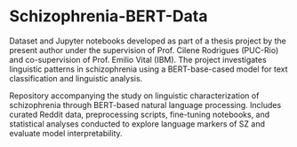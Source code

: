 # Schizophrenia-BERT-Data
Dataset and Jupyter notebooks developed as part of a thesis project by the present author under the supervision of Prof. Cilene Rodrigues (PUC-Rio) and co-supervision of Prof. Emilio Vital (IBM). The project investigates linguistic patterns in schizophrenia using a BERT-base-cased model for text classification and linguistic analysis.

Repository accompanying the study on linguistic characterization of schizophrenia through BERT-based natural language processing. Includes curated Reddit data, preprocessing scripts, fine-tuning notebooks, and statistical analyses conducted to explore language markers of SZ and evaluate model interpretability.
